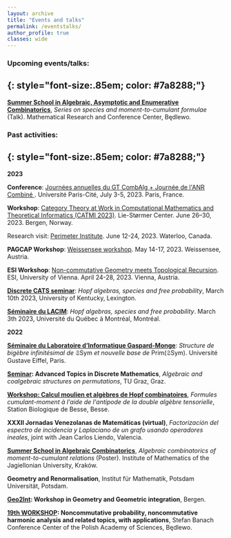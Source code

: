 ```yaml
---
layout: archive
title: "Events and talks"
permalink: /eventstalks/
author_profile: true
classes: wide
---
```


### Upcoming events/talks:
{: style="font-size:.85em; color: #7a8288;"}
---

**[Summer School in Algebraic, Asymptotic and Enumerative Combinatorics](https://sites.google.com/impan.pl/23-summeralgcom)**, *Series on species and moment-to-cumulant formulae* (Talk). Mathematical Research and Conference Center, Będlewo.


### Past activities:
{: style="font-size:.85em; color: #7a8288;"}
---

**2023**

**Conference**: [Journées annuelles du GT CombAlg + Journée de l'ANR Combiné ]([http://www.catmi.no/](https://jagtcombalg.sciencesconf.org/)). Université Paris-Cité, July 3-5, 2023. Paris, France. 

**Workshop**: [Category Theory at Work in Computational Mathematics and Theoretical Informatics (CATMI 2023)](http://www.catmi.no/). Lie-Størmer Center. June 26–30, 2023. Bergen, Norway. 

Research visit: [Perimeter Institute](https://perimeterinstitute.ca/). June 12-24, 2023. Waterloo, Canada. 

**PAGCAP Workshop**: [Weissensee workshop](https://pagcap.lisn.upsaclay.fr/2022-austria-workshop.html). May 14-17, 2023. Weissensee, Austria. 

**ESI Workshop**: [Non-commutative Geometry meets Topological Recursion](https://www.esi.ac.at/events/e502/). ESI, University of Vienna. April 24-28, 2023. Vienna, Austria. 

**[Discrete CATS seminar](https://math.as.uky.edu/discrete-cats-seminar-31)**: *Hopf algebras, species and free probability*, March 10th 2023, University of Kentucky, Lexington.

**[Séminaire du LACIM](https://lacim.uqam.ca/seminaires/)**: *Hopf algebras, species and free probability*. March 3th 2023, Université du Québec à Montréal, Montréal.

**2022**

**[Séminaire du Laboratoire d’Informatique Gaspard-Monge](https://siteigm.univ-mlv.fr/seminaires/)**:
*Structure de bigèbre infinitésimal de* $\mathfrak{S}\textsf{Sym}$ *et nouvelle base de* $\text{Prim}(\mathfrak{S}\textsf{Sym})$. Université Gustave Eiffel, Paris.  

**[Seminar](https://www.math.tugraz.at/discrete/index.php): Advanced Topics in Discrete Mathematics**, *Algebraic
and coalgebraic structures on permutations*, TU Graz, Graz.

**[Workshop: Calcul moulien et algèbres de Hopf combinatoires](https://lmbp.uca.fr/~manchon/Besse2022.html)**, *Formules cumulant-moment à l'aide de l'antipode de la double algèbre tensorielle*, Station Biologique de Besse, Besse.

**XXXII Jornadas Venezolanas de Matemáticas (virtual)**, *Factorización del espectro de incidencia y Laplaciano de un grafo usando operadores ineales*, joint with Jean Carlos Liendo, Valencia.

**[Summer School in Algebraic Combinatorics](https://sites.google.com/view/acombikrakow)**, *Algebraic combinatorics of moment-to-cumulant relations* (Poster).  Institute of Mathematics of the Jagiellonian University, Kraków.

**Geometry and Renormalisation**, Institut für Mathematik, Potsdam Universität, Potsdam.

**[Geo2Int](https://sites.google.com/view/geo2int): Workshop in Geometry and Geometric integration**, Bergen.

**[19th WORKSHOP](https://www.impan.pl/en/activities/banach-center/conferences/22-19thworkshop): Noncommutative probability, noncommutative harmonic analysis and related topics, with applications**, Stefan Banach Conference Center of the Polish Academy of Sciences, Będlewo. 




